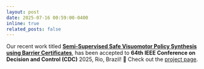 ```yaml
---
layout: post
date: 2025-07-16 00:59:00-0400
inline: true
related_posts: false
---
```


Our recent work titled <strong>[Semi-Supervised Safe Visuomotor Policy Synthesis using Barrier Certificates](https://arxiv.org/pdf/2409.12616)</strong>, has been accepted to **64th IEEE Conference on Decision and Control (CDC)** 2025, Rio, Brazil! :tada: Check out the [project page](https://tayalmanan28.github.io/sspl/).
